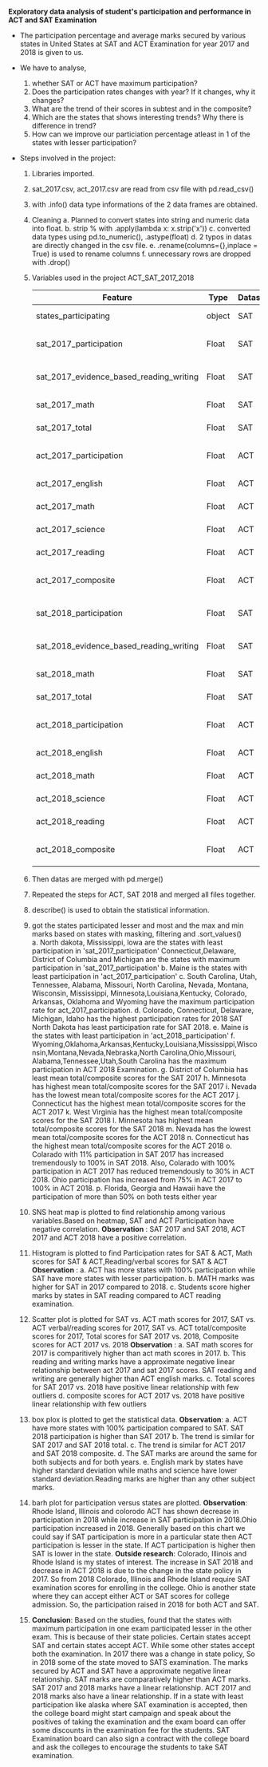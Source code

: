 **Exploratory data analysis of student's participation and performance in ACT and SAT Examination**

- The participation percentage and average marks secured by various states in United States at SAT and ACT Examination for year 2017 and   2018 is given to us. 
- We have to analyse, 
     1. whether SAT or ACT have maximum participation?
     2. Does the participation rates changes with year? If it changes, why it changes?
     3. What are the trend of their scores in subtest and in the composite? 
     4. Which are the states that shows interesting trends? Why there is difference in trend?
     5. How can we improve our particiation percentage atleast in 1 of the states with lesser participation?

- Steps involved in the project:

   1. Libraries imported.
   2. sat_2017.csv, act_2017.csv are read from csv file with pd.read_csv()
   3. with .info() data type informations of the 2 data frames are obtained.
   4. Cleaning
         a. Planned to convert states into string and numeric data into float.
         b. strip % with .apply(lambda x: x.strip('x'))
         c. converted data types using pd.to_numeric(), .astype(float)
         d. 2 typos in datas are directly changed in the csv file.
         e. .rename(columns={},inplace = True) is used to rename columns
         f. unnecessary rows are dropped with .drop()
    
    
   5. Variables used in the project ACT_SAT_2017_2018

      |Feature|Type|Dataset|Description|
      |---|---|---|---|
      |states_participating|object|SAT|States participating in SAT 2017 Examination|
      |sat_2017_participation|Float|SAT|percentage of students participating in SAT 2017 Examination|
      |sat_2017_evidence_based_reading_writing|Float|SAT|Marks got by students in SAT 2017 evidence_based_reading_writing|
      |sat_2017_math|Float|SAT|Marks got by students in SAT 2017 Math Examination|
      |sat_2017_total|Float|SAT|Total Marks got by students in SAT 2017 Examination|
      |act_2017_participation|Float|ACT|percentage of students participating in ACT 2017 Examination|
      |act_2017_english|Float|ACT|Marks got by students in ACT 2017 english|
      |act_2017_math|Float|ACT|Marks got by students in ACT 2017 Math Examination|
      |act_2017_science|Float|ACT|Total Marks got by students in SAT 2017 Examination|
      |act_2017_reading|Float|ACT|Marks got by students in ACT 2017 reading|
      |act_2017_composite|Float|ACT|Average Marks of all subjects got by students in ACT 2017 Examination|
      |sat_2018_participation|Float|SAT|percentage of students participating in SAT 2018 Examination|
      |sat_2018_evidence_based_reading_writing|Float|SAT|Marks got by students in SAT 2018 evidence_based_reading_writing|
      |sat_2018_math|Float|SAT|Marks got by students in SAT 2018 Math Examination|
      |sat_2017_total|Float|SAT|Total Marks got by students in SAT 2018 Examination|
      |act_2018_participation|Float|ACT|percentage of students participating in ACT 2018 Examination|
      |act_2018_english|Float|ACT|Marks got by students in ACT 2018 english|
      |act_2018_math|Float|ACT|Marks got by students in ACT 2018 Math Examination|
      |act_2018_science|Float|ACT|Total Marks got by students in SAT 2018 Examination|
      |act_2018_reading|Float|ACT|Marks got by students in ACT 2018 reading|
      |act_2018_composite|Float|ACT|Average Marks of all subjects got by students in ACT 2018 Examination|

 
   6. Then datas are merged with pd.merge()
   7. Repeated the steps for ACT, SAT 2018 and merged all files together.
   8. describe() is used to obtain the statistical information.
   9. got the states participated lesser and most and the max and min marks based on states with masking, filtering and .sort_values()         
         a. North dakota, Mississippi, lowa are the states with least participation in 'sat_2017_participation' Connecticut,Delaware,   District of Columbia and Michigan are the states with maximum participation in 'sat_2017_participation'
         b. Maine is the states with least participation in 'act_2017_participation'
         c. South Carolina, Utah, Tennessee, Alabama, Missouri, North Carolina, Nevada, Montana, Wisconsin, Mississippi, Minnesota,Louisiana,Kentucky, Colorado, Arkansas, Oklahoma and Wyoming have the maximum participation rate for act_2017_participation.
         d. Colorado, Connecticut, Delaware, Michigan, Idaho has the highest participation rates for 2018 SAT North Dakota has least participation rate for SAT 2018. 
         e. Maine is the states with least participation in 'act_2018_participation'
         f. Wyoming,Oklahoma,Arkansas,Kentucky,Louisiana,Mississippi,Wisconsin,Montana,Nevada,Nebraska,North Carolina,Ohio,Missouri,
            Alabama,Tennessee,Utah,South Carolina has the maximum participation in ACT 2018 Examination.
         g. District of Columbia has least mean total/composite scores for the SAT 2017
         h. Minnesota has highest mean total/composite scores for the SAT 2017
         i. Nevada has the lowest mean total/composite scores for the ACT 2017
         j. Connecticut has the highest mean total/composite scores for the ACT 2017
         k. West Virginia has the highest mean total/composite scores for the SAT 2018 
         l. Minnesota has highest mean total/composite scores for the SAT 2018
         m. Nevada has the lowest mean total/composite scores for the ACT 2018
         n. Connecticut has the highest mean total/composite scores for the ACT 2018
         o. Colarado with 11% participation in SAT 2017 has increased tremendously to 100% in SAT 2018. Also, Colarado with 100% participation in ACT 2017 has reduced tremendously to 30% in ACT 2018. Ohio participation has increased from 75% in ACT 2017 to 100% in ACT 2018.
         p. Florida, Georgia and Hawaii have the participation of more than 50% on both tests either year 
          
   10. SNS heat map is plotted to find relationship among various variables.Based on heatmap, SAT and ACT Participation have negative     correlation. 
          **Observation** : 
                        SAT 2017 and SAT 2018, ACT 2017 and ACT 2018 have a positive correlation.
         
   11. Histogram is plotted to find Participation rates for SAT & ACT, Math scores for SAT & ACT,Reading/verbal scores for SAT & ACT
          **Observation** :
                        a. ACT has more states with 100% participation while SAT have more states with lesser participation. 
                        b. MATH marks was higher for SAT in 2017 compared to 2018.
                        c. Students score higher marks by states in SAT reading compared to ACT reading examination.
         
   12. Scatter plot is plotted for SAT vs. ACT math scores for 2017, SAT vs. ACT verbal/reading scores for 2017, SAT vs. ACT                       total/composite scores for 2017, Total scores for SAT 2017 vs. 2018, Composite scores for ACT 2017 vs. 2018
            **Observation** : 
                          a. SAT math scores for 2017 is comparitively higher than act math scores in 2017.
                          b. This reading and writing marks have a approximate negative linear relationship between act 2017 and sat 2017                                scores. SAT reading and writing are generally higher than ACT english marks.
                          c. Total scores for SAT 2017 vs. 2018 have positive linear relationship with few outliers
                          d. composite scores for ACT 2017 vs. 2018 have positive linear relationship with few outliers
                          
   13. box plox is plotted to get the statistical data.
            **Observation**: 
                          a. ACT have more states with 100% participation compared to SAT. SAT 2018 participation is higher than SAT 2017
                          b. The trend is similar for SAT 2017 and SAT 2018 total.
                          c. The trend is similar for ACT 2017 and SAT 2018 composite.
                          d. The SAT marks are around the same for both subjects and for both years.
                          e. English mark by states have higher standard deviation while maths and science have lower standard deviation.Reading marks are higher than any other subject marks.
         
   14. barh plot for participation versus states are plotted.
             **Observation**: 
             Rhode Island, Illinois and colorodo ACT has shown decrease in participation in 2018 while increase in SAT participation in 2018.Ohio participation increased in 2018. Generally based on this chart we could say if SAT participation is more in a particular state then ACT participation is lesser in the state. If ACT participation is higher then SAT is lower in the state.
             **Outside research**: 
             Colorado, Illinois and Rhode Island is my states of interest. The increase in SAT 2018 and decrease in ACT 2018 is due to the change in the state policy in 2017. So from 2018 Colorado, Illinois and Rhode Island require SAT examination scores for enrolling in the college. Ohio is another state where they can accept either ACT or SAT scores for college admission. So, the participation raised in 2018 for both ACT and SAT.
             
   15. **Conclusion**:
            Based on the studies, found that the states with maximum participation in one exam participated lesser in the other exam. This is because of their state policies. Certain states accept SAT and certain states accept ACT. While some other states accept both the examination. In 2017 there was a change in state policy, So in 2018 some of the state moved to SATS examination. The marks secured by ACT and SAT have a approximate negative linear relationship. SAT marks are comparatively higher than ACT marks. SAT 2017 and 2018 marks have a linear relationship. ACT 2017 and 2018 marks also have a linear relationship. 
   If in a state with least participation like alaska where SAT examination is accepted, then the college board might start campaign and speak about the positives of taking the examination and the exam board can offer some discounts in the examination fee for the students. SAT Examination board can also sign a contract with the college board and ask the colleges to encourage the students to take SAT examination.